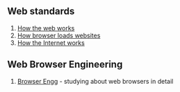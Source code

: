 ## Web standards
1. [How the web works](https://developer.mozilla.org/en-US/docs/Learn_web_development/Getting_started/Web_standards/How_the_web_works#the_other_parts_of_the_toolbox)
2. [How browser loads websites](https://developer.mozilla.org/en-US/docs/Learn_web_development/Getting_started/Web_standards/How_browsers_load_websites)
3. [How the Internet works](https://developer.mozilla.org/en-US/docs/Learn_web_development/Howto/Web_mechanics/How_does_the_Internet_work)

## Web Browser Engineering
1. [Browser Engg](https://browser.engineering/) - studying about web browsers in detail

